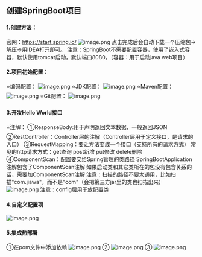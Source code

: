 ## 创建SpringBoot项目
#### 1.创建方法：
官网：https://start.spring.io/
![image.png](https://qiita-image-store.s3.ap-northeast-1.amazonaws.com/0/3899383/d610408c-24c4-dfab-3761-c7e5cc449a9f.png)
点击完成后会自动下载一个压缩包→解压→用IDEA打开即可。
注意：SpringBoot不需要配置容器，使用了嵌入式容器，默认使用tomcat启动，默认端口8080。（容器：用于启动java web项目）
#### 2.项目初始配置：
⭐编码配置：
![image.png](https://qiita-image-store.s3.ap-northeast-1.amazonaws.com/0/3899383/8f7fbccd-6cb9-6ae8-db20-ae874a61597b.png)
⭐JDK配置：
![image.png](https://qiita-image-store.s3.ap-northeast-1.amazonaws.com/0/3899383/ccf2274c-4ff9-f317-2177-f60a4c43b3eb.png)
⭐Maven配置：
![image.png](https://qiita-image-store.s3.ap-northeast-1.amazonaws.com/0/3899383/bd4152dc-e071-0f20-3963-3b3c9dc14725.png)
⭐Git配置：
![image.png](https://qiita-image-store.s3.ap-northeast-1.amazonaws.com/0/3899383/06f80e1a-cb3d-9217-c918-02d3172c0f0c.png)
#### 3.开发Hello World接口
⭐注解：
①ResponseBody:用于声明返回文本数据，一般返回JSON
②RestController：Controller层的注解（Controller层用于定义接口，是请求的入口）
③RequestMapping：要让方法变成一个接口（支持所有的请求方式）
常见的http请求方式：get查询 post新增 put修改 delete删除
④ComponentScan：配置要交给Spring管理的类路径
SpringBootApplication注解包含了ComponentScan注解
如果启动类和其它类所在的包没有包含关系的话，需要加ComponentScan注解
注意：扫描的路径不要太通用，比如扫描"com.jiawa"，而不是"com"（会把第三方jar里的类也扫描出来）
![image.png](https://qiita-image-store.s3.ap-northeast-1.amazonaws.com/0/3899383/a47a2a98-2fc7-c678-c3ac-d61972449793.png)
注意：config层用于放配置类
#### 4.自定义配置项
![image.png](https://qiita-image-store.s3.ap-northeast-1.amazonaws.com/0/3899383/ca29094f-bd24-526d-2c74-1953deef8c8e.png)
#### 5.集成热部署
①在pom文件中添加依赖
![image.png](https://qiita-image-store.s3.ap-northeast-1.amazonaws.com/0/3899383/2216c08b-100e-ad77-4a8f-58d0a8189f69.png)
②
![image.png](https://qiita-image-store.s3.ap-northeast-1.amazonaws.com/0/3899383/83d18e68-7828-cae8-a2ad-e8f2f71b8fd5.png)
③
![image.png](https://qiita-image-store.s3.ap-northeast-1.amazonaws.com/0/3899383/b3d254bb-fad8-1d00-1954-8127dfc9c83e.png)




